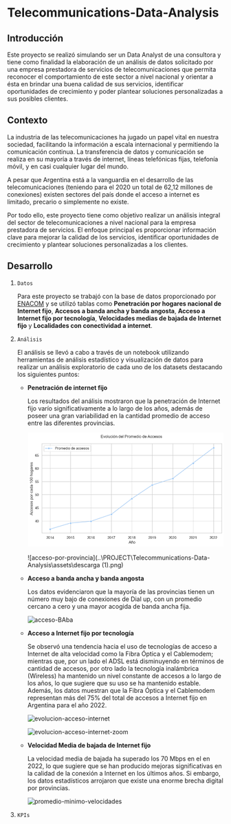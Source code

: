 # Telecommunications-Data-Analysis

## Introducción

Este proyecto se realizó simulando ser un Data Analyst de una consultora y tiene como finalidad la elaboración de un análisis de datos solicitado por una empresa prestadora de servicios de telecomunicaciones que permita reconocer el comportamiento de este sector a nivel nacional y orientar a ésta en brindar una buena calidad de sus servicios, identificar oportunidades de crecimiento y poder plantear soluciones personalizadas a sus posibles clientes.


## Contexto

La industria de las telecomunicaciones ha jugado un papel vital en nuestra sociedad, facilitando la información a escala internacional y permitiendo la comunicación continua. La transferencia de datos y comunicación se realiza en su mayoría a través de internet, líneas telefónicas fijas, telefonía móvil, y en casi cualquier lugar del mundo.

A pesar que Argentina está a la vanguardia en el desarrollo de las telecomunicaciones (teniendo para el 2020 un total de 62,12 millones de conexiones) existen sectores del país donde el acceso a internet es limitado, precario o simplemente no existe.

Por todo ello, este proyecto tiene como objetivo realizar un análisis integral del sector de telecomunicaciones a nivel nacional para la empresa prestadora de servicios. El enfoque principal es proporcionar información clave para mejorar la calidad de los servicios, identificar oportunidades de crecimiento y plantear soluciones personalizadas a los clientes.

## Desarrollo

1. `Datos`

    Para este proyecto se trabajó con la base de datos proporcionado por [ENACOM](https://datosabiertos.enacom.gob.ar/dashboards/20000/acceso-a-internet/) y se utilizó tablas como **Penetración por hogares nacional de Internet fijo**, **Accesos a banda ancha y banda angosta**, **Acceso a Internet fijo por tecnología**, **Velocidades medias de bajada de Internet fijo** y **Localidades con conectividad a internet**.

2. `Análisis`

    El análisis se llevó a cabo a través de un notebook utilizando herramientas de análisis estadístico y visualización de datos para realizar un análisis exploratorio de cada uno de los datasets destacando los siguientes puntos:

    - **Penetración de internet fijo**

        Los resultados del análisis mostraron que la penetración de Internet fijo varío significativamente a lo largo de los años, además de poseer una gran variabilidad en la cantidad promedio de acceso entre las diferentes provincias.

        ![p-i-f](https://raw.githubusercontent.com/PedroLiLL/Telecommunications-Data-Analysis/main/assets/descarga.png)

        ![acceso-por-provincia](..\PROJECT\Telecommunications-Data-Analysis\assets\descarga (1).png)

    - **Acceso a banda ancha y banda angosta**

        Los datos evidenciaron que la mayoría de las provincias tienen un número muy bajo de conexiones de Dial up, con un promedio cercano a cero y una mayor acogida de banda ancha fija.

        ![acceso-BAba]()

    - **Acceso a Internet fijo por tecnología**

        Se observó una tendencia hacia el uso de tecnologías de acceso a Internet de alta velocidad como la Fibra Óptica y el Cablemodem; mientras que, por un lado el ADSL está disminuyendo en términos de cantidad de accesos, por otro lado la tecnología inalámbrica (Wireless) ha mantenido un nivel constante de accesos a lo largo de los años, lo que sugiere que su uso se ha mantenido estable. Además, los datos muestran que la Fibra Óptica y el Cablemodem representan más del 75% del total de accesos a Internet fijo en Argentina para el año 2022.

        ![evolucion-acceso-internet]()

        ![evolucion-acceso-internet-zoom]()

    - **Velocidad Media de bajada de Internet fijo**

        La velocidad media de bajada ha superado los 70 Mbps en el en 2022, lo que sugiere que se han producido mejoras significativas en la calidad de la conexión a Internet en los últimos años. Si embargo, los datos estadísticos arrojaron que existe una enorme brecha digital por provincias.

        ![promedio-minimo-velocidades]()

3. `KPIs`